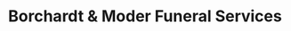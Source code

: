 ---
title: "Borchardt & Moder Funeral Services"
url: /hortonville/borchardt-and-moder-funeral-services/
shop: funeral directors
---